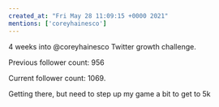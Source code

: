 ```yaml
---
created_at: "Fri May 28 11:09:15 +0000 2021"
mentions: ['coreyhainesco']
---
```


4 weeks into @coreyhainesco Twitter growth challenge. 

Previous follower count: 956

Current follower count: 1069.

Getting there, but need to step up my game a bit to get to 5k